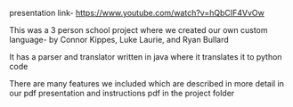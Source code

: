 presentation link-  https://www.youtube.com/watch?v=hQbCIF4VvOw

This was a 3 person school project where we created our own custom language- by Connor Kippes, Luke Laurie, and Ryan Bullard

It has a parser and translator written in java where it translates it to python code

There are many features we included which are described in more detail in our pdf presentation and instructions pdf in the project folder
